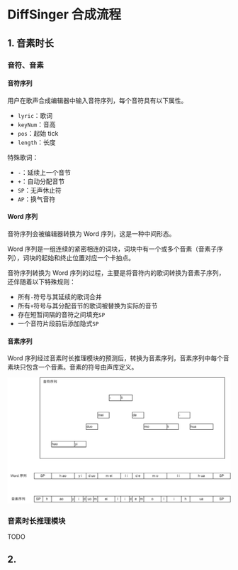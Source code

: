 # DiffSinger 合成流程

## 1. 音素时长

### 音符、音素

#### 音符序列

用户在歌声合成编辑器中输入音符序列，每个音符具有以下属性。

- `lyric`：歌词
- `keyNum`：音高
- `pos`：起始 tick
- `length`：长度

特殊歌词：
- `-`：延续上一个音节
- `+`：自动分配音节
- `SP`：无声休止符
- `AP`：换气音符

#### Word 序列

音符序列会被编辑器转换为 Word 序列，这是一种中间形态。

Word 序列是一组连续的紧密相连的词块，词块中有一个或多个音素（音素子序列），词块的起始和终止位置对应一个卡拍点。

音符序列转换为 Word 序列的过程，主要是将音符内的歌词转换为音素子序列，还伴随着以下特殊规则：
- 所有`-`符号与其延续的歌词合并
- 所有`+`符号与其分配音节的歌词被替换为实际的音节
- 存在短暂间隔的音符之间填充`SP`
- 一个音符片段前后添加隐式`SP`

#### 音素序列

Word 序列经过音素时长推理模块的预测后，转换为音素序列，音素序列中每个音素块只包含一个音素。音素的符号由声库定义。

<div style="text-align: center;">
    <img src="./images/notes-seq.png" alt="" style="max-height: 400px;" />
</div>

### 音素时长推理模块

TODO

## 2. 
